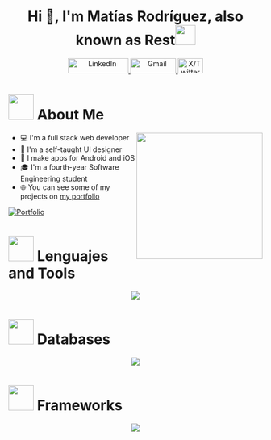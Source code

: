 <h1 align="center">Hi 👋, I'm Matías Rodríguez, also known as Rest<img height="40" src="https://emoji.gg/assets/emoji/7333-parrotdance.gif"></h1>

<p align="center">
  <!-- LinkedIn Icon -->
  <a href="https://www.linkedin.com/in/mat%C3%ADas-rodr%C3%ADguez-11294423a/" target="_blank">
    <img src="https://img.shields.io/badge/linkedin-%230077B5.svg?style=for-the-badge&logo=linkedin&logoColor=white" alt="LinkedIn" width="120" height="30">
  </a>
  
  <!-- Gmail Icon -->
  <a href="mailto:rodriguez.bastidas.matias@gmail.com" target="_blank">
    <img src="https://img.shields.io/badge/Gmail-D14836?style=for-the-badge&logo=gmail&logoColor=white" alt="Gmail" width="90" height="30">
  </a>
  
  <!-- X (Twitter) Icon -->
  <a href="https://x.com/tu-usuario" target="_blank">
    <img src="https://img.shields.io/badge/X-%23000000.svg?style=for-the-badge&logo=X&logoColor=white" alt="X/Twitter" width="50" height="30">
  </a>
</p>

# <picture><img src="https://github.com/7oSkaaa/7oSkaaa/blob/main/Images/about_me.gif?raw=true" width="50px"></picture> About Me
<picture>
  <img align="right" src="https://github.com/7oSkaaa/7oSkaaa/blob/main/Images/Right_Side.gif?raw=true" width="250px">
</picture>

* 💻 I'm a full stack web developer  
* 🎨 I'm a self-taught UI designer  
* 📱 I make apps for Android and iOS  
* 🎓 I'm a fourth-year Software Engineering student  
* 🌐 You can see some of my projects on [my portfolio](https://portafolio-five-weld.vercel.app/)  


<p align="left">
  <a href="https://portafolio-five-weld.vercel.app/">
    <img alt="Portfolio" title="Portfolio" src="https://img.shields.io/badge/-Portfolio-000000?style=for-the-badge&logo=koding&logoColor=white">
  </a>
</p>

# <picture><img src="https://cdn-icons-png.flaticon.com/512/9670/9670733.png" width="50px"></picture> Lenguajes and Tools
<!--tech stack icons-->
<p align="center">
  <a href="https://skillicons.dev">
    <img src="https://skillicons.dev/icons?i=git,aws,html,css,javascript,ts,py,java,docker,nodejs,postman&perline=14" />
  </a>
</p>

# <picture><img src="https://cdn-icons-png.flaticon.com/512/9850/9850812.png" width="50px"></picture> Databases
<p align="center">
  <a href="https://skillicons.dev">
    <img src="https://skillicons.dev/icons?i=firebase,mysql,postgres,sqlite,mongodb&perline=14" />
  </a>
</p>

# <picture><img src="https://cdn-icons-png.flaticon.com/512/6878/6878914.png" width="50px"></picture> Frameworks
<p align="center">
  <a href="https://skillicons.dev">
    <img src="https://skillicons.dev/icons?i=express,spring,django,react,vue,angular,tailwind,bootstrap,materialui,nextjs,nestjs&perline=14" />
  </a>
</p>


